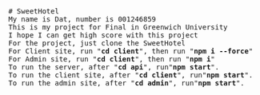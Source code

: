<pre># SweetHotel
My name is Dat, number is 001246859
This is my project for Final in Greenwich University
I hope I can get high score with this project
For the project, just clone the SweetHotel
For Client site, run &quot;<strong>cd client</strong>&quot;, then run &quot;<strong>npm i --force</strong>&quot;
For Admin site, run &quot;<strong>cd client</strong>&quot;, then run &quot;<strong>npm i</strong>&quot;
To run the server, after &quot;<strong>cd api</strong>&quot;, run&quot;<strong>npm start</strong>&quot;.
To run the client site, after &quot;<strong>cd client</strong>&quot;, run&quot;<strong>npm start</strong>&quot;.<br>To run the admin site, after &quot;<strong>cd admin</strong>&quot;, run&quot;<strong>npm start</strong>&quot;.<br>
</pre>
